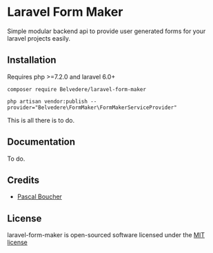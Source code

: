 # Laravel Form Maker

Simple modular backend api to provide user generated forms for your laravel projects easily.

## Installation

Requires php >=7.2.0 and laravel 6.0+

```
composer require Belvedere/laravel-form-maker

php artisan vendor:publish --provider="Belvedere\FormMaker\FormMakerServiceProvider"
```

This is all there is to do.

## Documentation

To do.

## Credits

- [Pascal Boucher](https://github.com/pascalboucher)

## License

laravel-form-maker is open-sourced software licensed under the [MIT license](https://github.com/pascalboucher/laravel-form-maker/blob/master/LICENSE.md)
